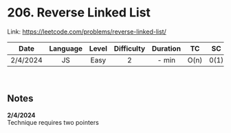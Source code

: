 # 206. Reverse Linked List

Link: https://leetcode.com/problems/reverse-linked-list/

|   Date   | Language | Level | Difficulty | Duration |  TC  |  SC  |
| :------: | :------: | :---: | :--------: | :------: | :--: | :--: |
| 2/4/2024 |    JS    | Easy  |     2      |  - min   | O(n) | 0(1) |

<br>

## Notes

**2/4/2024** <br/>
Technique requires two pointers
